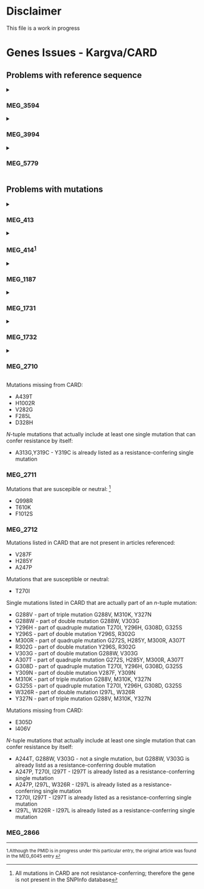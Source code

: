 # Disclaimer
This file is a work in progress

# Genes Issues - Kargva/CARD
## Problems with reference sequence
<details>
  <summary><h3>MEG_3594</h3></summary>
  Reference sequence in CARD is from a different species than the reference sequence in article listed
  <ul>
    <li>CARD sequence is S. lincolnensis, which produced lincomycin; its lmrA is intrinsically resistant to lincomycin</li>
    <li>Article sequence is B. subtilis which can acquire resistance in its lmrA gene through SNP</li>
    <li>SNP information for MEG_3594 is still included in SNPInfo database but is never used by the SNP_Verification program</li>
    <ul>
      <li>Information is based on article sequence</li>
    </ul>
  </ul>
</details>
<details>
  <summary><h3>MEG_3994</h3></summary>
  Despite being an rRNA sequence, the reference nucleotide sequence retrieved from CARD contains amino acid residues
</details>
<details>
  <summary><h3>MEG_5779</h3></summary>
  Reference sequence in CARD is different from sequence in MEGARes
  <ul>
    <li>CARD sequence is a phosphatidyltransferase called pgsA</li>
    <li>MEGARes sequence is a capsular polyglutamate synthetase called capA which is also known as pgsA in NCBI</li>
    <li>SNP information for MEG_5779 is still included in SNPInfo database but is never used by the SNP_Verification program</li>
    <ul>
      <li>Info is based on CARD sequence</li>
    </ul>
  </ul>
</details>

## Problems with mutations
<details>
  <summary><h3>MEG_413</h3></summary>
  Mutations listed in CARD that are not present in articles referenced: 
  <ul>
    <li>R45C</li>
  </ul>
</details>

<details>
  <summary><h3>MEG_414<sup><a href="#footnote1" id="reference1">1</a></sup></h3></summary> 
  Single mutations listed in CARD that are actually part of an *n*-tuple mutation:
  <ul>
    <li>Y114F - part of the double mutation Y114F, V165I</li>
    <li>V165I - part of the double mutation Y114F, V165I</li>
  </ul>
  Mutations missing from CARD:
  <ul>
    <li>Transposase insertion</li>
  </ul>
</details>

<details>
  <summary><h3>MEG_1187</h3></summary>
  Mutations missing from CARD:
  <ul>
    <li>R105S</li>
  </ul>
</details>

<details>
  <summary><h3>MEG_1731</h3></summary>
  Single mutations listed in CARD that are actually part of an *n*-tuple mutation:
  <ul>
    <li>+AII14-16 - part of double mutation +AII14-16, -NFQ74-76</li>
  </ul>
</details>

<details>
  <summary><h3>MEG_1732</h3></summary>
  Mutations listed wrong in CARD:
  <ul>
    <li>K59T - is actually a K59N mutation</li>
  </ul>
  Mutations missing from CARD:
  <ul>
    <li>N13S</li>
  </ul>
</details>

<details>
  <summary><h3>MEG_2710</h3></summary>
  Mutations that are susceptible or neutral:
  <ul>
    <li>L413P</li>
    <li>E504Q</li>
    <li>D1024N</li>
  </ul>
  Single mutations listed in CARD that are actually part of an *n*-tuple mutation:
  <ul>
    <li>R507G - part of double mutation M306I, R507G</li>
    <li>R471P - part of double mutation D299E, R471P</li>
    <li>R469P - part of double mutation D299E, R469P</li>
    <li>I465D - part of double mutation D299E, I465D</li>
    <li>P446H - part of double mutation D299E, P446H</li>
    <li>P397Q - part of quadruple mutation M306V, E368A, S380R, P397Q</li>
    <li>S380R - part of quadruple mutation M306V, E368A, S380R, P397Q</li>
    <li>E378A - part of double mutation D299E, E378A</li>
    <li>E368A - part of quadruple mutation M306V, E368A, S380R, P397Q</li>
  </ul>
  Mutations listed wrong in CARD:
  <ul>
    <li>A314G,Y322C - is actually a A313G,Y319C double mutation</li>
  </ul>
  Mutations missing from CARD:
  <ul>
    <li>N13S</li>
  </ul>
  Mutations listed wrong in CARD:
  <ul>
    <li>K59T - is actually a K59N mutation</li>
  </ul>
  Mutations missing from CARD:
  <ul>
    <li>N13S</li>
  </ul>
</details>


Mutations missing from CARD:
- A439T
- H1002R
- V282G
- F285L
- D328H

*N*-tuple mutations that actually include at least one single mutation that can confer resistance by itself:
- A313G,Y319C - Y319C is already listed as a resistance-confering single mutation

### MEG_2711
Mutations that are suscepible or neutral: [^2]
- Q998R
- T610K
- F1012S

### MEG_2712
Mutations listed in CARD that are not present in articles referenced: 
- V287F
- H285Y
- A247P

Mutations that are susceptible or neutral:
- T270I

Single mutations listed in CARD that are actually part of an *n*-tuple mutation:
- G288V - part of triple mutation G288V, M310K, Y327N 
- G288W - part of double mutation G288W, V303G 
- Y296H - part of quadruple mutation T270I, Y296H, G308D, G325S 
- Y296S - part of double mutation Y296S, R302G
- M300R - part of quadruple mutation G272S, H285Y, M300R, A307T
- R302G - part of double mutation Y296S, R302G
- V303G - part of double mutation G288W, V303G 
- A307T - part of quadruple mutation G272S, H285Y, M300R, A307T
- G308D - part of quadruple mutation T270I, Y296H, G308D, G325S 
- Y309N - part of double mutation V287F, Y309N 
- M310K - part of triple mutation G288V, M310K, Y327N 
- G325S - part of quadruple mutation T270I, Y296H, G308D, G325S 
- W326R - part of double mutation I297L, W326R
- Y327N - part of triple mutation G288V, M310K, Y327N 

Mutations missing from CARD:
- E305D 
- I406V

*N*-tuple mutations that actually include at least one single mutation that can confer resistance by itself:
- A244T, G288W, V303G - not a single mutation, but G288W, V303G is already listd as a resistance-conferring double mutation
- A247P, T270I, I297T - I297T is already listed as a resistance-conferring single mutation
- A247P, I297L, W326R - I297L is already listed as a resistance-conferring single mutation
- T270I, I297T - I297T is already listed as a resistance-conferring single mutation
- I297L, W326R - I297L is already listed as a resistance-conferring single mutation

### MEG_2866

---

<sup id="footnote1">
  1.Although the PMID is in progress under this particular entry, the original article was found in the MEG_6045 entry <a href="#reference1">↩</a>
</sup>

[^2]: All mutations in CARD are not resistance-conferring; therefore the gene is not present in the SNPInfo database
